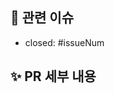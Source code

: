 <!--
PR 이름 컨벤션
[BE] feat: ~~(#issueNum)
[FE] feat: ~~(#issueNum)
-->

## 📌 관련 이슈

- closed: #issueNum

## ✨ PR 세부 내용

<!-- 수정/추가한 내용을 적어주세요. -->
